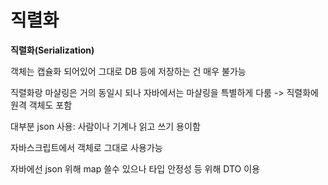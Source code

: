 # 직렬화

**직렬화(Serialization)**

객체는 캡슐화 되어있어 그대로 DB 등에 저장하는 건 매우 불가능

직렬화랑 마샬링은 거의 동일시 되나 자바에서는 마샬링을 특별하게 다룸 -> 직렬화에원격 객체도 포함



대부분 json 사용: 사람이나 기계나 읽고 쓰기 용이함

자바스크립트에서 객체로 그대로 사용가능

자바에선 json 위해 map 쓸수 있으나 타입 안정성 등 위해 DTO 이용
